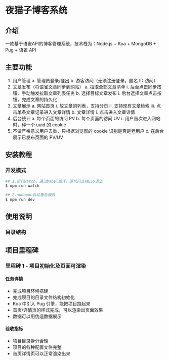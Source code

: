 # 夜猫子博客系统

## 介绍

一款基于语雀API的博客管理系统，技术栈为：Node.js + Koa + MongoDB + Pug + 语雀 API

## 主要功能

1. 用户管理
   a. 管理员登录/登出
   b. 游客访问（无须注册登录，匿名 ID 访问）
2. 文章发布（将语雀文章同步到网站）
   a. 拉取全部文章清单
   ⅰ. 后台点击同步按钮、手动触发拉取文章列表任务
   b. 选择目标文章发布
   ⅰ. 后台选择文章点击按钮，完成文章的持久化
3. 文章展示
   a. 网站首页
   ⅰ. 放文章的列表，支持分页
   ⅱ. 支持现有文章检索
   ⅲ. 点击单条文章记录进入文章详情
   b. 文章详情
   ⅰ. 点击进入文章详情
4. 后台统计
   a. 每个页面的访问 PV
   b. 每个页面的访问 UV
   ⅰ. 用户首次进入网站时，种一个 uuid 的 cookie
5. 不做严格意义用户去重，只根据浏览器的 cookie 识别是否是老用户
   c. 在后台展示已发布页面的 PV/UV

## 安装教程

### 开发模式

```bash
## 1.运行watch，通过babel编译，源代码支持ES6语法
$ npm run watch

## 2.nodemon自动重启服务
$ npm run dev

```

## 使用说明

### 目录结构

## 项目里程碑

### 里程碑 1 - 项目初始化及页面可渲染

#### 任务详情

* 完成项目环境搭建
* 完成项目的目录文件结构初始化
* Koa 中引入 Pug 引擎，能把项目跑起来
* 首页/详情页的样式完成，可以渲染出页面效果
* 数据可以用伪造数据展示

#### 验收指标

* 项目目录拆分合理
* 项目的各种配置文件完整
* 首页详情页可以正常渲染出来
